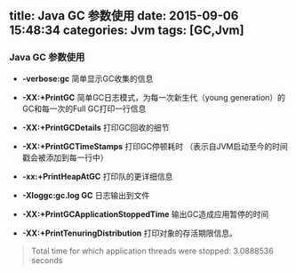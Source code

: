 title: Java GC 参数使用
date: 2015-09-06 15:48:34
categories: Jvm
tags: [GC,Jvm]
---

### Java GC 参数使用

- **-verbose:gc** 简单显示GC收集的信息

- **-XX:+PrintGC** 简单GC日志模式，为每一次新生代（young generation）的GC和每一次的Full GC打印一行信息
 
- **-XX:+PrintGCDetails** 打印GC回收的细节
 
- **-XX:+PrintGCTimeStamps**  打印GC停顿耗时 （表示自JVM启动至今的时间戳会被添加到每一行中）

- **-xx:+PrintHeapAtGC**  打印队的更详细信息
 
- **-Xloggc:gc.log GC** 日志输出到文件

- **-XX:+PrintGCApplicationStoppedTime**   输出GC造成应用暂停的时间

- **-XX:+PrintTenuringDistribution**  打印对象的存活期限信息。

> Total time for which application threads were stopped: 3.0888536 seconds